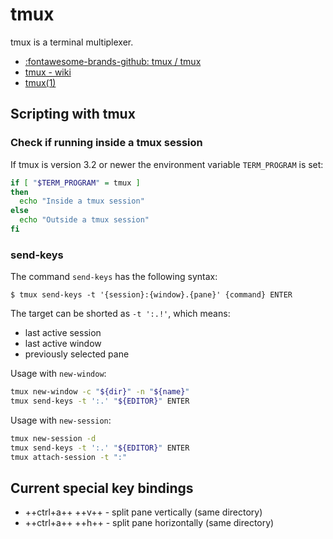 # tmux

tmux is a terminal multiplexer.

* [:fontawesome-brands-github: tmux / tmux](https://github.com/tmux/tmux)
* [tmux - wiki](https://github.com/tmux/tmux/wiki)
* [tmux(1)](https://manpages.debian.org/tmux.1.en.html)

## Scripting with tmux

### Check if running inside a tmux session

If tmux is version 3.2 or newer the environment variable `TERM_PROGRAM` is set:

```bash
if [ "$TERM_PROGRAM" = tmux ]
then
  echo "Inside a tmux session"
else
  echo "Outside a tmux session"
fi
```

### send-keys

The command `send-keys` has the following syntax:

```console
$ tmux send-keys -t '{session}:{window}.{pane}' {command} ENTER
```

The target can be shorted as `-t ':.!'`, which means:
* last active session
* last active window
* previously selected pane

Usage with `new-window`:

```bash
tmux new-window -c "${dir}" -n "${name}"
tmux send-keys -t ':.' "${EDITOR}" ENTER
```

Usage with `new-session`:

```bash
tmux new-session -d
tmux send-keys -t ':.' "${EDITOR}" ENTER
tmux attach-session -t ":"
```

## Current special key bindings

* ++ctrl+a++ ++v++ - split pane vertically (same directory)
* ++ctrl+a++ ++h++ - split pane horizontally (same directory)
